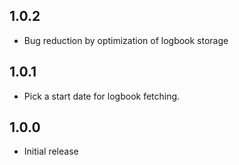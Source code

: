 <!-- https://developers.home-assistant.io/docs/add-ons/presentation#keeping-a-changelog -->

## 1.0.2

- Bug reduction by optimization of logbook storage

## 1.0.1

- Pick a start date for logbook fetching.

## 1.0.0

- Initial release
